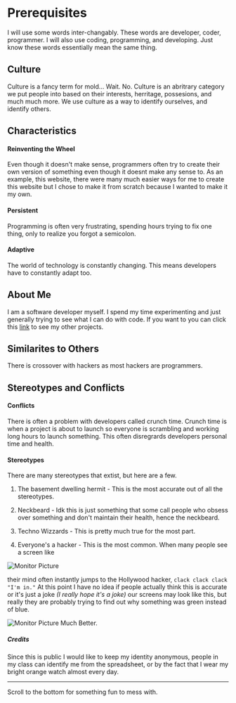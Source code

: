 # Prerequisites

I will use some words inter-changably. These words are developer, coder, programmer. I will also use coding, programming, and developing. Just know these words essentially mean the same thing.

## Culture

Culture is a fancy term for mold... Wait. No. Culture is an abritrary category we
put people into based on their interests, herritage, possesions, and much much more. We use culture as a way to identify ourselves, and identify others.

## Characteristics

#### Reinventing the Wheel

Even though it doesn't make sense, programmers often try to create their own version of something even though it doesnt make any sense to. As an example, this website, there were many much easier ways for me to create this website but I chose to make it from scratch because I wanted to make it my own.

#### Persistent

Programming is often very frustrating, spending hours trying to fix one thing, only to realize you forgot a semicolon.

#### Adaptive

The world of technology is constantly changing. This means developers have to constantly adapt too.

## About Me

I am a software developer myself. I spend my time experimenting and just generally trying to see what I can do with code.
If you want to you can click this [link](https://github.com/TheBlueOompaLoompa?tab=repositories) to see my other projects.

## Similarites to Others

There is crossover with hackers as most hackers are programmers.

## Stereotypes and Conflicts

#### Conflicts

There is often a problem with developers called crunch time. Crunch time is when a project is about to launch so everyone is scrambling and working long hours to launch something. This often disregrards developers personal time and health.

#### Stereotypes

There are many stereotypes that extist, but here are a few.

1. The basement dwelling hermit - This is the most accurate out of all the stereotypes.

2. Neckbeard - Idk this is just something that some call people who obsess over something and don't maintain their health, hence the neckbeard.

3. Techno Wizzards - This is pretty much true for the most part.

4. Everyone's a hacker - This is the most common. When many people see a screen like

![Monitor Picture](/Untitled.svg)

their mind often instantly jumps to the Hollywood hacker, `clack clack clack "I'm in."` At this point I have no idea if people actually think this is accurate or it's just a joke _(I really hope it's a joke)_ our screens may look like this, but really they are probably trying to find out why something was green instead of blue.

![Monitor Picture](/Blue.svg) Much Better.

##### Credits

Since this is public I would like to keep my identity anonymous, people in my class can identify me from the spreadsheet, or by the fact that I wear my bright orange watch almost every day.

---

Scroll to the bottom for something fun to mess with.
